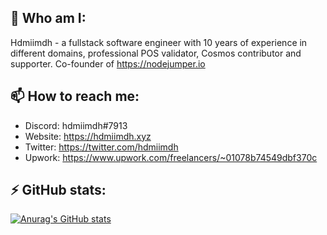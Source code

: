 ## 👋 Who am I:

Hdmiimdh - a fullstack software engineer with 10 years of experience in different domains, professional POS validator, Cosmos contributor and supporter. 
Co-founder of https://nodejumper.io

## 📫 How to reach me:

- Discord: hdmiimdh#7913
- Website: https://hdmiimdh.xyz
- Twitter: https://twitter.com/hdmiimdh
- Upwork: https://www.upwork.com/freelancers/~01078b74549dbf370c

## ⚡ GitHub stats:
[![Anurag's GitHub stats](https://github-readme-stats.vercel.app/api?show_icons=true&username=hdmiimdh)](https://github.com/anuraghazra/github-readme-stats)
